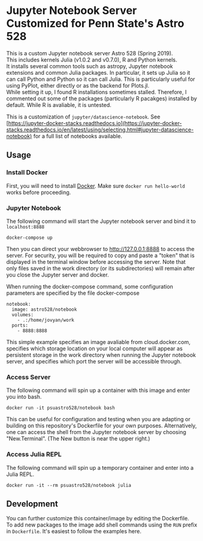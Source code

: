 # Jupyter Notebook Server Customized for Penn State's Astro 528

This is a custom Jupyter notebook server Astro 528 (Spring 2019).  
This includes kernels Julia (v1.0.2 and v0.7.0), R and Python kernels.  
It installs several common tools such as astropy, Jupyter notebook extensions and common Julia packages.
In particular, it sets up Julia so it can call Python and Python so it can call Julia.  This is particularly useful for using PyPlot, either directly or as the backend for Plots.jl.  
While setting it up, I found R installations sometimes stalled.  Therefore, I commented out some of the packages (particularly R pacakges) installed by default.  While R is avaliable, it is untested.

This is a customization of `jupyter/datascience-notebook`. See 
[https://jupyter-docker-stacks.readthedocs.io](https://jupyter-docker-stacks.readthedocs.io/en/latest/using/selecting.html#jupyter-datascience-notebook)
for a full list of notebooks available.

## Usage

### Install Docker
First, you will need to install [Docker](https://docs.docker.com/get-started/).  Make sure `docker run hello-world` works before proceeding.

### Jupyter Notebook

The following command will start the Jupyter notebook server and bind it to `localhost:8888`

```
docker-compose up
```
Then you can direct your webbrowser to http://127.0.0.1:8888 to access the server.  For security, you will be required to copy and paste a "token" that is displayed in the terminal window before accessing the server.  Note that only files saved in the work directory (or its subdirectories) will remain after you close the Jupyter server and docker.  

When running the docker-compose command, some configuration parameters are specified by the file 
docker-compose
```
notebook:
  image: astro528/notebook
  volumes:
    - .:/home/jovyan/work
  ports:
    - 8888:8888
```
This simple example specifies an image avaliable from cloud.docker.com, specifies which storage location on your local computer will appear as persistent storage in the work directory when running the Jupyter notebook server, and specifies which port the server will be accessible through.  

### Access Server

The following command will spin up a container with this image and enter you into bash.

```
docker run -it psuastro528/notebook bash
```

This can be useful for configuration and testing when you are adapting or building on this repository's Dockerfile for your own purposes.  Alternatively, one can access the shell from the Jupyter notebook server by choosing "New.Terminal".  (The New button is near the upper right.)

### Access Julia REPL

The following command will spin up a temporary container and enter into a Julia REPL.

```
docker run -it --rm psuastro528/notebook julia
```

## Development

You can further customize this container/image by editing the Dockerfile.  
To add new packages to the image add shell commands using the `RUN` prefix in `Dockerfile`.
It's easiest to follow the examples here.

